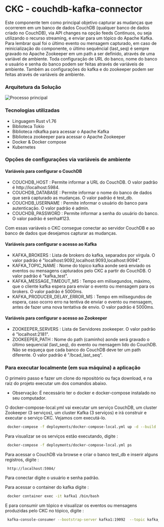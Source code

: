 # CKC - couchdb-kafka-connector 

Este componente tem como principal objetivo capturar as mudanças que ocorrerem em um banco de dados CouchDB (qualquer
banco de dados criado no CouchDB), via API changes na opção feeds Continuos, ou seja utilizando o recurso streaming, e enviar para um tópico do
Apache Kafka. Para lembrar qual foi o último evento ou mensagem
capturado, em caso de reinicialização do componente,  o último sequêncial (last_seq) é sempre gravado no Apache Zookeeper em um path a ser definido, através
de uma variável de ambiente.
Toda configuração de URL do banco, nome do banco e usuário e senha do banco podem ser feitas através de variáveis de ambiente.
Também as configurações do kafka e do zookeeper podem ser feitas através de variáveis de ambiente.

### Arquitetura da Solução

![Processo principal](/home/icorrea/Projetos/github/rust/couchdb-kafka-connector/docs/streaming_bcadastro.drawio.svg)

### Tecnologias utilizadas

 - Linguagem Rust v1.76
 - Biblioteca Tokio
 - Biblioteca rdkafka para acessar o Apache Kafka
 - Biblioteca zookeeper para acessar o Apache Zookeeper
 - Docker & Docker compose
 - Kubernetes

### Opções de configurações via variáveis de ambiente

#### Variáveis para configurar o CouchDB

- COUCHDB_HOST : Permite informar a URL do CouchDB. O valor padrão é http://localhost:5984.
- COUCHDB_DATABASE : Permite informar o nome do banco de dados que será capturado as mudanças. O valor padrão é test_db.
- COUCHDB_USERNAME : Permite informar o usuário do banco para autenticação. O valor padrão é admin.
- COUCHDB_PASSWORD : Permite informar a senha do usuário do banco. O valor padrão é senha#123.

Com essas variáveis o CKC consegue conectar ao servidor CouchDB e ao banco de dados que desejamos capturar as mudanças.

#### Variáveis para configurar o acesso ao Kafka

- KAFKA_BROKERS : Lista de brokers do kafka, separados por vírgula. O valor padrão é "localhost:9092,localhost:9093,localhost:9094".
- KAFKA_TOPIC_NAME : Nome do tópico kafka aonde será enviado os eventos ou mensagens capturados pelo CKC a partir do CouchDB. O valor padrão é "kafka_test".
- KAFKA_MESSAGE_TIMEOUT_MS : Tempo em milisegundos, máximo, que o cliente kafka espera para enviar o evento ou mensagem para os brokers. O valor padrão é 5000ms.
- KAFKA_PRODUCER_DELAY_ERROR_MS : Tempo em milisegundos de espera, caso ocorro erro na tentiva de enviar o evento ou mensagem, antes de fazer uma nova tentativa de envio. O valor padrão é 5000ms.

#### Variáveis para configurar o acesso ao Zookeeper

- ZOOKEEPER_SERVERS : Lista de Servidores zookeeper. O valor padrão é "localhost:2181".
- ZOOKEEPER_PATH : Nome do path (caminho) aonde será gravado o último sequencial (last_seq), do evento ou mensagem lido do CouchDB.
                   Não se esqueça que cada banco do CouchDB deve ter um path diferente. O valor padrão é "/bcad_last_seq".

### Para executar localmente (em sua máquina) a aplicação

O primeiro passo e fazer um clone do repositório ou faça download, e na raiz do projeto executar um dos comandos abaixo.

- Observação: É necessário ter o docker e docker-compose instalado no seu computador.

O docker-compose-local.yml vai executar um serviço CouchDB, um cluster Zookeeper (3 serviços), um cluster Kafka (3 serviços) e irá construir e executar o serviço CKC.
Vejamos com executá-lo.

```bash
 docker-compose -f deployments/docker-compose-local.yml up -d --build
```

Para visualizar se os serviços estão executando, digite :

```bash
 docker-compose -f deployments/docker-compose-local.yml ps
```
Para acessar o CouchDB via browse e criar o banco test_db e inserir alguns registros, digite :

```http request
 http://localhost:5984/
```
Para conectar digite o usuário e senha padrão.

Para acessar o container do kafka digite :

```bash
 docker container exec -it kafka1 /bin/bash
```

E para consumir um tópico e visualizar os eventos ou mensagens produzidas pelo CKC no tópico, digite :

```bash
 kafka-console-consumer --bootstrap-server kafka1:19092  --topic kafka_test -from-beginning
```
